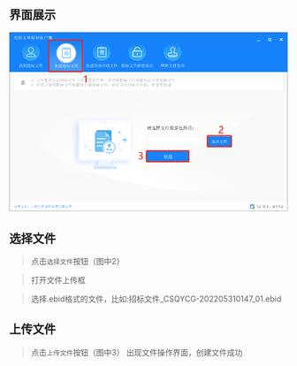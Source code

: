 ## 界面展示
![logo](../img/img1.png ':size=650x400')

## 选择文件
> 点击`选择文件`按钮（图中2）

> 打开文件上传框

> 选择.ebid格式的文件，比如:招标文件_CSQYCG-202205310147_01.ebid

## 上传文件
> 点击`上传文件`按钮（图中3）
> 出现文件操作界面，创建文件成功